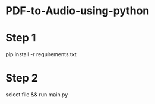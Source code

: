 # PDF-to-Audio-using-python


# Step 1
pip install -r requirements.txt

# Step 2
select file && run main.py
